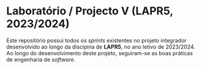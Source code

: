 # Laboratório / Projecto V (LAPR5, 2023/2024)

Este repositório possui todos os *sprints* existentes no projeto integrador desenvolvido ao longo da discipina de **LAPR5**, no ano letivo de 2023/2024.
Ao longo do desenvolvimento deste projeto, seguiram-se as boas práticas de engenharia de *software*.
